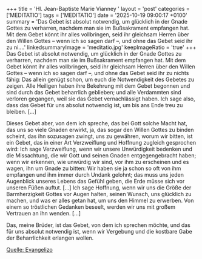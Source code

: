+++
title = 'Hl. Jean-Baptiste Marie Vianney  '
layout = 'post'
categories = ['MEDITATIO']
tags = ['MEDITATIO']
date = '2025-10-19 09:00:17 +0100'
summary = 'Das Gebet ist absolut notwendig, um glücklich in der Gnade Gottes zu verharren, nachdem man sie im Bußsakrament empfangen hat. Mit dem Gebet könnt ihr alles vollbringen, seid ihr gleichsam Herren über den Willen Gottes – wenn ich so sagen darf –, und ohne das Gebet seid ihr zu ni....'
linkedsummaryImage = 'meditatio.jpg'
keepImageRatio = 'true'
+++
Das Gebet ist absolut notwendig, um glücklich in der Gnade Gottes zu verharren, nachdem man sie im Bußsakrament empfangen hat. Mit dem Gebet könnt ihr alles vollbringen, seid ihr gleichsam Herren über den Willen Gottes – wenn ich so sagen darf –, und ohne das Gebet seid ihr zu nichts fähig: Das allein genügt schon, um euch die Notwendigkeit des Gebetes zu zeigen.<!--more--> Alle Heiligen haben ihre Bekehrung mit dem Gebet begonnen und sind durch das Gebet beharrlich geblieben; und alle Verdammten sind verloren gegangen, weil sie das Gebet vernachlässigt haben. Ich sage also, dass das Gebet für uns absolut notwendig ist, um bis ans Ende treu zu bleiben. […]
 
Dieses Gebet aber, von dem ich spreche, das bei Gott solche Macht hat, das uns so viele Gnaden erwirkt, ja, das sogar den Willen Gottes zu binden scheint, das ihn sozusagen zwingt, uns zu gewähren, worum wir bitten, ist ein Gebet, das in einer Art Verzweiflung und Hoffnung zugleich gesprochen wird: Ich sage Verzweiflung, wenn wir unsere Unwürdigkeit bedenken und die Missachtung, die wir Gott und seinen Gnaden entgegengebracht haben; wenn wir erkennen, wie unwürdig wir sind, vor ihm zu erscheinen und es wagen, ihn um Gnade zu bitten: Wir haben sie ja schon so oft von ihm empfangen und ihm immer durch Undank gelohnt; das muss uns jeden Augenblick unseres Lebens das Gefühl geben, die Erde müsse sich vor unseren Füßen auftut. […] Ich sage Hoffnung, wenn wir uns die Größe der Barmherzigkeit Gottes vor Augen halten, seinen Wunsch, uns glücklich zu machen, und was er alles getan hat, um uns den Himmel zu erwerben. Von einem so tröstlichen Gedanken beseelt, werden wir uns mit großem Vertrauen an ihn wenden. […]
 
Das, meine Brüder, ist das Gebet, von dem ich sprechen möchte, und das für uns absolut notwendig ist, wenn wir Vergebung und die kostbare Gabe der Beharrlichkeit erlangen wollen. 


[Quelle: Evangelizo](https://evangeliumtagfuertag.org/DE/gospel)
